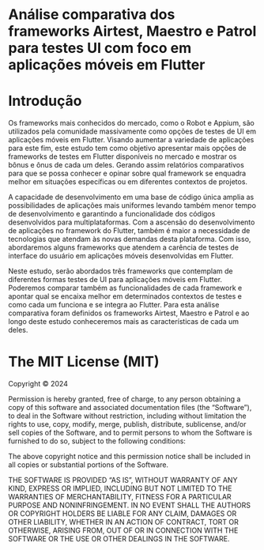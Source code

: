 #  Análise comparativa dos frameworks Airtest, Maestro e Patrol para testes UI com foco em aplicações móveis em Flutter

# Introdução

Os frameworks mais conhecidos do mercado, como o Robot e Appium, são utilizados pela comunidade massivamente como opções de testes de UI em aplicações móveis em Flutter. Visando aumentar a variedade de aplicações para este fim, este estudo tem como objetivo apresentar mais opções de frameworks de testes em Flutter disponíveis no mercado e mostrar os bônus e ônus de cada um deles. Gerando assim relatórios comparativos para que se possa conhecer e opinar sobre qual framework se enquadra melhor em situações específicas ou em diferentes contextos de projetos. 

A capacidade de desenvolvimento em uma base de código única amplia as possibilidades de aplicações mais uniformes levando também menor tempo de desenvolvimento e garantindo a funcionalidade dos códigos desenvolvidos para multiplataformas. Com a ascensão do desenvolvimento de aplicações no framework do Flutter, também é maior a necessidade de tecnologias que atendam às novas demandas desta plataforma. Com isso, abordaremos alguns frameworks que atendem a carência de testes de interface do usuário em aplicações móveis desenvolvidas em Flutter. 

Neste estudo, serão abordados três frameworks que contemplam de diferentes formas testes de UI para aplicações móveis em Flutter. Poderemos comparar também as funcionalidades de cada framework e apontar qual se encaixa melhor em determinados contextos de testes e como cada um funciona e se integra ao Flutter. Para esta análise comparativa foram definidos os frameworks Airtest, Maestro e Patrol e ao longo deste estudo conheceremos mais as características de cada um deles. 

# The MIT License (MIT)
Copyright © 2024

Permission is hereby granted, free of charge, to any person obtaining a copy of this software and associated documentation files (the “Software”), to deal in the Software without restriction, including without limitation the rights to use, copy, modify, merge, publish, distribute, sublicense, and/or sell copies of the Software, and to permit persons to whom the Software is furnished to do so, subject to the following conditions:

The above copyright notice and this permission notice shall be included in all copies or substantial portions of the Software.

THE SOFTWARE IS PROVIDED “AS IS”, WITHOUT WARRANTY OF ANY KIND, EXPRESS OR IMPLIED, INCLUDING BUT NOT LIMITED TO THE WARRANTIES OF MERCHANTABILITY, FITNESS FOR A PARTICULAR PURPOSE AND NONINFRINGEMENT. IN NO EVENT SHALL THE AUTHORS OR COPYRIGHT HOLDERS BE LIABLE FOR ANY CLAIM, DAMAGES OR OTHER LIABILITY, WHETHER IN AN ACTION OF CONTRACT, TORT OR OTHERWISE, ARISING FROM, OUT OF OR IN CONNECTION WITH THE SOFTWARE OR THE USE OR OTHER DEALINGS IN THE SOFTWARE.
